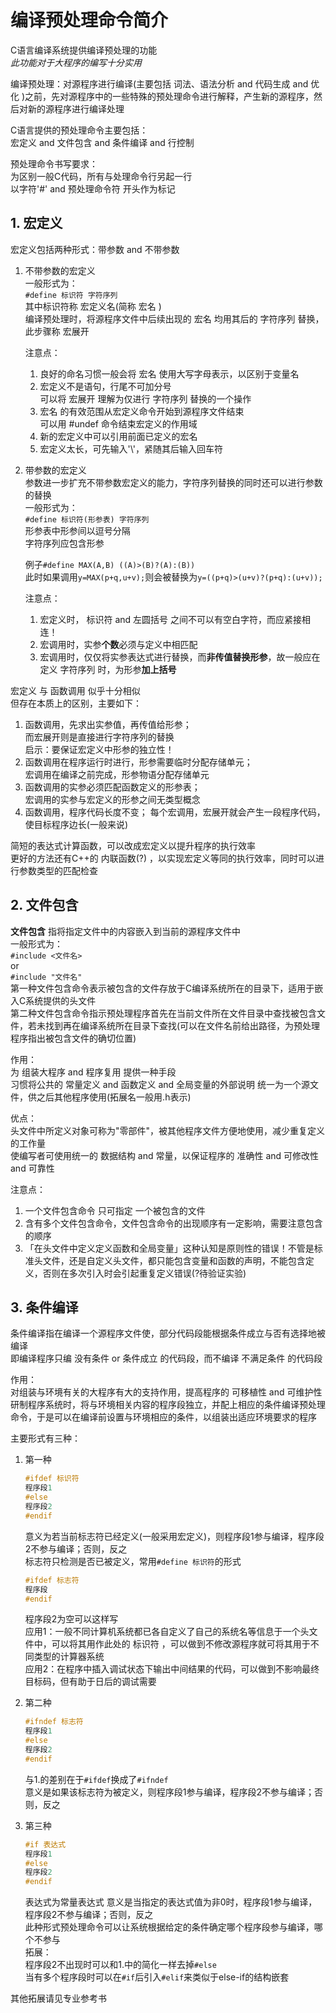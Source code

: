 # 编译预处理命令简介

C语言编译系统提供编译预处理的功能  
*此功能对于大程序的编写十分实用*  

编译预处理：对源程序进行编译(主要包括 词法、语法分析 and 代码生成 and 优化 )之前，先对源程序中的一些特殊的预处理命令进行解释，产生新的源程序，然后对新的源程序进行编译处理  

C语言提供的预处理命令主要包括：  
宏定义 and 文件包含 and 条件编译 and 行控制  

预处理命令书写要求：  
为区别一般C代码，所有与处理命令行另起一行  
以字符'#' and 预处理命令符 开头作为标记  

## 1. 宏定义

宏定义包括两种形式：带参数 and 不带参数  

1. 不带参数的宏定义  
    一般形式为：  
    ```#define 标识符 字符序列```  
    其中标识符称 宏定义名(简称 宏名 )  
    编译预处理时，将源程序文件中后续出现的 宏名 均用其后的 字符序列 替换，此步骤称 宏展开  

    注意点：  
    1) 良好的命名习惯一般会将 宏名 使用大写字母表示，以区别于变量名  
    2) 宏定义不是语句，行尾不可加分号  
        可以将 宏展开 理解为仅进行 字符序列 替换的一个操作  
    3) 宏名 的有效范围从宏定义命令开始到源程序文件结束  
        可以用 #undef 命令结束宏定义的作用域  
    4) 新的宏定义中可以引用前面已定义的宏名  
    5) 宏定义太长，可先输入'\\'，紧随其后输入回车符
2. 带参数的宏定义  
    参数进一步扩充不带参数宏定义的能力，字符序列替换的同时还可以进行参数的替换  
    一般形式为：  
    ```#define 标识符(形参表) 字符序列```  
    形参表中形参间以逗号分隔  
    字符序列应包含形参  

    例子```#define MAX(A,B) ((A)>(B)?(A):(B))```  
    此时如果调用```y=MAX(p+q,u+v);```则会被替换为```y=((p+q)>(u+v)?(p+q):(u+v));```  

    注意点：  
    1) 宏定义时， 标识符 and 左圆括号 之间不可以有空白字符，而应紧接相连！  
    2) 宏调用时，实参**个数**必须与定义中相匹配  
    3) 宏调用时，仅仅将实参表达式进行替换，而**非传值替换形参**，故一般应在定义 字符序列 时，为形参**加上括号**  

宏定义 与 函数调用 似乎十分相似  
但存在本质上的区别，主要如下：  

1. 函数调用，先求出实参值，再传值给形参；  
    而宏展开则是直接进行字符序列的替换  
    启示：要保证宏定义中形参的独立性！  
2. 函数调用在程序运行时进行，形参需要临时分配存储单元；  
    宏调用在编译之前完成，形参物语分配存储单元  
3. 函数调用的实参必须匹配函数定义的形参表；  
    宏调用的实参与宏定义的形参之间无类型概念  
4. 函数调用，程序代码长度不变；
    每个宏调用，宏展开就会产生一段程序代码，使目标程序边长(一般来说)  

简短的表达式计算函数，可以改成宏定义以提升程序的执行效率  
更好的方法还有C++的 内联函数(?) ，以实现宏定义等同的执行效率，同时可以进行参数类型的匹配检查  

## 2. 文件包含

**文件包含**  指将指定文件中的内容嵌入到当前的源程序文件中  
一般形式为：  
```#include <文件名>```  
or  
```#include "文件名"```  
第一种文件包含命令表示被包含的文件存放于C编译系统所在的目录下，适用于嵌入C系统提供的头文件  
第二种文件包含命令指示预处理程序首先在当前文件所在文件目录中查找被包含文件，若未找到再在编译系统所在目录下查找(可以在文件名前给出路径，为预处理程序指出被包含文件的确切位置)  

作用：  
为 组装大程序 and 程序复用 提供一种手段  
习惯将公共的 常量定义 and 函数定义 and 全局变量的外部说明 统一为一个源文件，供之后其他程序使用(拓展名一般用.h表示)  

优点：  
头文件中所定义对象可称为"零部件"，被其他程序文件方便地使用，减少重复定义的工作量  
使编写者可使用统一的 数据结构 and 常量，以保证程序的 准确性 and 可修改性 and 可靠性  

注意点：  

1. 一个文件包含命令 只可指定 一个被包含的文件  
2. 含有多个文件包含命令，文件包含命令的出现顺序有一定影响，需要注意包含的顺序  
3. 「在头文件中定义定义函数和全局变量」这种认知是原则性的错误！不管是标准头文件，还是自定义头文件，都只能包含变量和函数的声明，不能包含定义，否则在多次引入时会引起重复定义错误(?待验证实验)  

## 3. 条件编译

条件编译指在编译一个源程序文件使，部分代码段能根据条件成立与否有选择地被编译  
即编译程序只编 没有条件 or 条件成立 的代码段，而不编译 不满足条件 的代码段  

作用：  
对组装与环境有关的大程序有大的支持作用，提高程序的 可移植性 and 可维护性  
研制程序系统时，将与环境相关内容的程序段独立，并配上相应的条件编译预处理命令，于是可以在编译前设置与环境相应的条件，以组装出适应环境要求的程序  

主要形式有三种：  

1. 第一种

    ```c
    #ifdef 标识符
    程序段1
    #else
    程序段2
    #endif
    ```

    意义为若当前标志符已经定义(一般采用宏定义)，则程序段1参与编译，程序段2不参与编译；否则，反之  
    标志符只检测是否已被定义，常用```#define 标识符```的形式  

    ```c
    #ifdef 标志符
    程序段
    #endif
    ```

    程序段2为空可以这样写  
    应用1：一般不同计算机系统都已各自定义了自己的系统名等信息于一个头文件中，可以将其用作此处的 标识符 ，可以做到不修改源程序就可将其用于不同类型的计算器系统  
    应用2：在程序中插入调试状态下输出中间结果的代码，可以做到不影响最终目标码，但有助于日后的调试需要  

2. 第二种  

    ```c
    #ifndef 标志符
    程序段1
    #else
    程序段2
    #endif
    ```

    与1.的差别在于```#ifdef```换成了```#ifndef```  
    意义是如果该标志符为被定义，则程序段1参与编译，程序段2不参与编译；否则，反之  
3. 第三种  

    ```c
    #if 表达式
    程序段1
    #else
    程序段2
    #endif
    ```

    表达式为常量表达式
    意义是当指定的表达式值为非0时，程序段1参与编译，程序段2不参与编译；否则，反之  
    此种形式预处理命令可以让系统根据给定的条件确定哪个程序段参与编译，哪个不参与  
    拓展：  
    程序段2不出现时可以和1.中的简化一样去掉```#else```  
    当有多个程序段时可以在```#if```后引入```#elif```来类似于else-if的结构嵌套  

其他拓展请见专业参考书  
